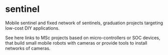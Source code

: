 # sentinel
Mobile sentinel and fixed network of sentinels, graduation projects targeting low-cost DIY applications.

See here links to MSc projects based on micro-controllers or SOC devices, that build small mobile robots with cameras or provide tools to install networks of cameras.
